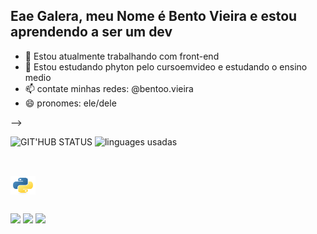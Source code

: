 ## Eae Galera, meu Nome é Bento Vieira e estou aprendendo a ser um dev 

- 🔭 Estou atualmente trabalhando com front-end
- 🌱 Estou estudando phyton pelo cursoemvideo e estudando o ensino medio
- 📫 contate minhas redes: @bentoo.vieira
- 😄 pronomes: ele/dele
 
-->

  ![GIT'HUB STATUS](https://github-readme-stats.vercel.app/api?username=bentinlas&show_icons=true)
  ![linguages usadas](https://github-readme-stats.vercel.app/api/top-langs/?username=bentinlas&layout=compact&theme=bluey_navy)
  
  ##
  <div style="display: inline_block"><br>
  <img align="center" alt="Rafa-Python" height="30" width="40" src="https://raw.githubusercontent.com/devicons/devicon/master/icons/python/python-original.svg">
</div>

##

<div> 
  <a href="https://instagram.com/bentoo.vieira/" target="_blank"><img src="https://img.shields.io/badge/-Instagram-%23E4405F?style=for-the-badge&logo=instagram&logoColor=white" target="_blank"></a>
 <a href="https://discord.gg/uV2WrNQm" target="_blank"><img src="https://img.shields.io/badge/Discord-7289DA?style=for-the-badge&logo=discord&logoColor=white" target="_blank"></a> 
  <a href = "mailto:bentoovieiracavalcante@gmail.com"><img src="https://img.shields.io/badge/-Gmail-%23333?style=for-the-badge&logo=gmail&logoColor=white" target="_blank"></a>
  
</div>

##
